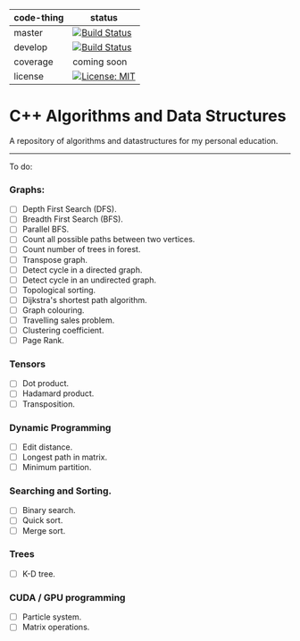 | code-thing      | status        |
| --------------- | ------------- |
| master          | [![Build Status](https://travis-ci.org/fedden/cpp_algorithms.svg?branch=master)](https://travis-ci.org/fedden/cpp_algorithms) |
| develop         | [![Build Status](https://travis-ci.org/fedden/cpp_algorithms.svg?branch=develop)](https://travis-ci.org/fedden/cpp_algorithms) |
| coverage        | coming soon |
| license         | [![License: MIT](https://img.shields.io/badge/License-MIT-green.svg)](https://opensource.org/licenses/MIT) |


# C++ Algorithms and Data Structures

A repository of algorithms and datastructures for my personal education.

----------------

To do:

### Graphs:
- [ ] Depth First Search (DFS).
- [ ] Breadth First Search (BFS).
- [ ] Parallel BFS.
- [ ] Count all possible paths between two vertices.
- [ ] Count number of trees in forest.
- [ ] Transpose graph.
- [ ] Detect cycle in a directed graph.
- [ ] Detect cycle in an undirected graph.
- [ ] Topological sorting.
- [ ] Dijkstra's shortest path algorithm.
- [ ] Graph colouring.
- [ ] Travelling sales problem.
- [ ] Clustering coefficient.
- [ ] Page Rank.

### Tensors
- [ ] Dot product.
- [ ] Hadamard product.
- [ ] Transposition.

### Dynamic Programming
- [ ] Edit distance.
- [ ] Longest path in matrix.
- [ ] Minimum partition.

### Searching and Sorting.
- [ ] Binary search.
- [ ] Quick sort.
- [ ] Merge sort.

### Trees
- [ ] K-D tree.

### CUDA / GPU programming
- [ ] Particle system.
- [ ] Matrix operations.
